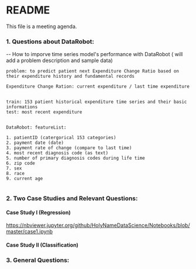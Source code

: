 
# README

This file is a meeting agenda. 



### 1. Questions about DataRobot:

-- How to imporve time series model's performance with DataRobot ( will add a problem description and sample data)

```
problem: to predict patient next Expenditure Change Ratio based on their expenditure history and fundamental records

Expenditure Change Ration: current expenditure / last time expenditure


train: 153 patient historical expenditure time series and their basic informations
test: most recent expenditure


DataRobot: featureList:

1. patientID (catergorical 153 categories)
2. payment date (date)
3. payment rate of change (compare to last time)
4. most recent diagnosis code (as text)
5. number of primary diagnosis codes during life time
6. zip code
7. sex
8. race
9. current age


```


### 2. Two Case Studies and Relevant Questions:


#### Case Study I (Regression)

https://nbviewer.jupyter.org/github/HolyNameDataScience/Notebooks/blob/master/case1.ipynb


#### Case Study II (Classification)



### 3. General Questions:


